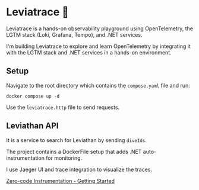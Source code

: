 # Leviatrace 🐋

Leviatrace is a hands-on observability playground using OpenTelemetry, the LGTM stack (Loki, Grafana, Tempo), and .NET
services.

I'm building Leviatrace to explore and learn OpenTelemetry by integrating it with the LGTM stack and .NET services in a
hands-on environment.

## Setup

Navigate to the root directory which contains the `compose.yaml` file and run:

```shell
docker compose up -d
```

Use the `leviatrace.http` file to send requests.

## Leviathan API

It is a service to search for Leviathan by sending `diveIds`.

The project contains a DockerFile setup that adds .NET auto-instrumentation for monitoring.

I use Jaeger UI and trace integration to visualize the traces.

[Zero-code Instrumentation - Getting Started](https://opentelemetry.io/docs/zero-code/net/getting-started/)
